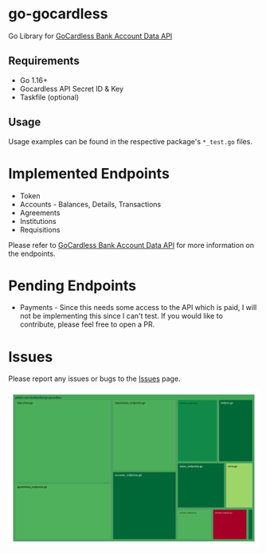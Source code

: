 # go-gocardless
Go Library for [GoCardless Bank Account Data API](https://developer.gocardless.com/bank-account-data/overview)

## Requirements
- Go 1.16+
- Gocardless API Secret ID & Key
- Taskfile (optional)

## Usage
Usage examples can be found in the respective package's `*_test.go` files.

# Implemented Endpoints
- Token 
- Accounts - Balances, Details, Transactions
- Agreements
- Institutions
- Requisitions

Please refer to [GoCardless Bank Account Data API](https://developer.gocardless.com/bank-account-data/overview) for more information on the endpoints.

# Pending Endpoints
- Payments - Since this needs some access to the API which is paid, I will not be implementing this since I can't test. If you would like to contribute, please feel free to open a PR.

# Issues
Please report any issues or bugs to the [Issues](https://github.com/cksidharthan/go-gocardless/issues) page.

![pkg-coverage-img](./assets/cover-treemap.svg?raw=true "Unit Test Coverage Image")